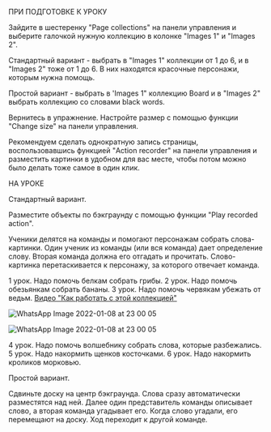 ПРИ ПОДГОТОВКЕ К УРОКУ 

Зайдите в шестеренку "Page collections" на панели управления и выберите галочкой нужную коллекцию в колонке "Images 1" и "Images 2". 

Стандартный вариант  - выбрать в "Images 1" коллекции от 1 до 6, и в "Images 2" тоже от 1 до 6. В них находятся красочные персонажи, которым нужна помощь.

Простой вариант - выбрать в 'Images 1" коллекцию Board и в "Images 2" выбрать коллекцию со словами black words.
 
Вернитесь в упражнение. Настройте размер с помощью функции "Change size" на панели управления. 

Рекомендуем сделать однократную запись страницы, воспользовавшись функцией "Action recorder" на панели управления и разместить картинки в удобном для вас месте, чтобы потом можно было делать тоже самое в один клик. 

НА УРОКЕ

Стандартный вариант.

Разместите объекты по бэкграунду с помощью функции "Play recorded action".

Ученики делятся на команды и помогают персонажам собрать слова-картинки. Один ученик из команды (или вся команда) дает определение слову. Вторая команда должна его отгадать и прочитать. Слово-картинка перетаскивается к персонажу, за которого отвечает команда.

1 урок. Надо помочь белкам собрать грибы.
2 урок. Надо помочь обезьянкам собрать бананы.
3 урок. Надо помочь червякам убежать от ведьм.
[Видео "Как работать с этой коллекцией"](https://vk.com/videos-127712512?section=album_1&z=video-127712512_456239056%2Fclub127712512%2Fpl_-127712512_1)

![WhatsApp Image 2022-01-08 at 23 00 05](https://user-images.githubusercontent.com/66912801/148658167-970ec95a-aa57-45b8-9166-9a4f83506de0.jpeg)

![WhatsApp Image 2022-01-08 at 23 00 05](https://user-images.githubusercontent.com/66912801/148658295-e5a2394c-e419-4366-a0f5-c7944378760e.jpeg)

4 урок. Надо помочь волшебнику собрать слова, которые разбежались.
5 урок. Надо накормить щенков косточками.
6 урок. Надо накормить кроликов морковью.

Простой вариант. 

Сдвиньте доску на центр бэкграунда. Слова сразу автоматически разместятся над ней. Далее один представитель команды описывает слово, а вторая команда угадывает его. Когда слово угадали, его перемещают на доску. Ход переходит к другой команде. 

